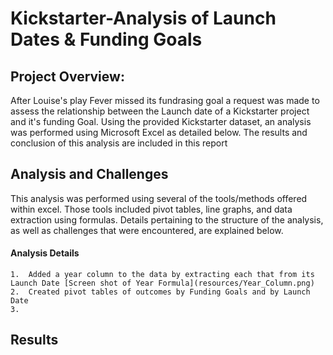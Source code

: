 # Kickstarter-Analysis of Launch Dates & Funding Goals

## Project Overview:  

After Louise's play Fever missed its fundrasing goal a request was made to assess the relationship between the Launch date of a Kickstarter project and it's funding Goal.  Using the provided Kickstarter dataset, an analysis was performed using Microsoft Excel as detailed below.  The results and conclusion of this analysis are included in this report   






## Analysis and Challenges
This analysis was performed using several of the tools/methods offered within excel.  Those tools included pivot tables, line graphs, and data extraction using formulas.  Details pertaining to the structure of the analysis, as well as challenges that were encountered, are explained below.

  #### Analysis Details

    1.  Added a year column to the data by extracting each that from its Launch Date [Screen shot of Year Formula](resources/Year_Column.png)
    2.  Created pivot tables of outcomes by Funding Goals and by Launch Date
    3.  





## Results
